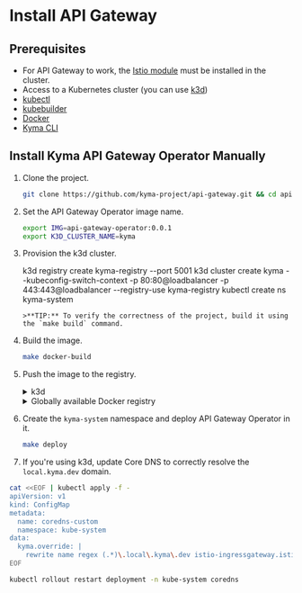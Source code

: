 # Install API Gateway

## Prerequisites

- For API Gateway to work, the [Istio module](https://github.com/kyma-project/istio) must be installed in the cluster.
- Access to a Kubernetes cluster (you can use [k3d](https://k3d.io/v5.5.1/))
- [kubectl](https://kubernetes.io/docs/tasks/tools/)
- [kubebuilder](https://book.kubebuilder.io/)
- [Docker](https://www.docker.com)
- [Kyma CLI](https://github.com/kyma-project/cli/blob/main/README.md#installation)

## Install Kyma API Gateway Operator Manually

1. Clone the project.

    ```bash
    git clone https://github.com/kyma-project/api-gateway.git && cd api-gateway
    ```

2. Set the API Gateway Operator image name.

    ```bash
    export IMG=api-gateway-operator:0.0.1
    export K3D_CLUSTER_NAME=kyma
    ```

3. Provision the k3d cluster.

    k3d registry create kyma-registry --port 5001
    k3d cluster create kyma --kubeconfig-switch-context -p 80:80@loadbalancer -p 443:443@loadbalancer --registry-use kyma-registry
    kubectl create ns kyma-system
    ```
    >**TIP:** To verify the correctness of the project, build it using the `make build` command.

4. Build the image.

    ```bash
    make docker-build
    ```

5. Push the image to the registry.

    <div tabs name="Push image" group="api-gateway-operator-installation">
      <details>
      <summary label="k3d">
      k3d
      </summary>

      ```bash
      k3d image import $IMG -c $K3D_CLUSTER_NAME
      ```

      </details>
      <details>
      <summary label="Docker registry">
      Globally available Docker registry
      </summary>

      ```bash
      make docker-push
      ```

      </details>
    </div>

6. Create the `kyma-system` namespace and deploy API Gateway Operator in it.

    ```bash
    make deploy
    ```

7. If you're using k3d, update Core DNS to correctly resolve the `local.kyma.dev` domain.

```bash
cat <<EOF | kubectl apply -f -
apiVersion: v1
kind: ConfigMap
metadata:
  name: coredns-custom
  namespace: kube-system
data:
  kyma.override: |
    rewrite name regex (.*)\.local\.kyma\.dev istio-ingressgateway.istio-system.svc.cluster.local
EOF

kubectl rollout restart deployment -n kube-system coredns
```

